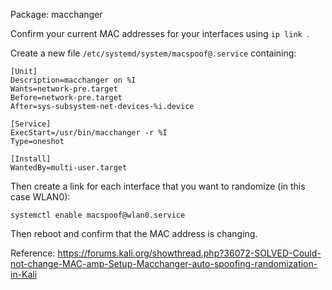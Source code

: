 Package: macchanger

Confirm your current MAC addresses for your interfaces using ```ip link ```.

Create a new file ```/etc/systemd/system/macspoof@.service``` containing:
```
[Unit]
Description=macchanger on %I
Wants=network-pre.target
Before=network-pre.target
After=sys-subsystem-net-devices-%i.device

[Service]
ExecStart=/usr/bin/macchanger -r %I
Type=oneshot

[Install]
WantedBy=multi-user.target
```

Then create a link for each interface that you want to randomize (in this case WLAN0):

```
systemctl enable macspoof@wlan0.service
```

Then reboot and confirm that the MAC address is changing.


Reference: 
https://forums.kali.org/showthread.php?36072-SOLVED-Could-not-change-MAC-amp-Setup-Macchanger-auto-spoofing-randomization-in-Kali